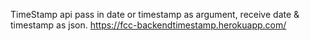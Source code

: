 TimeStamp api
pass in date or timestamp as argument, receive date & timestamp as json.
https://fcc-backendtimestamp.herokuapp.com/